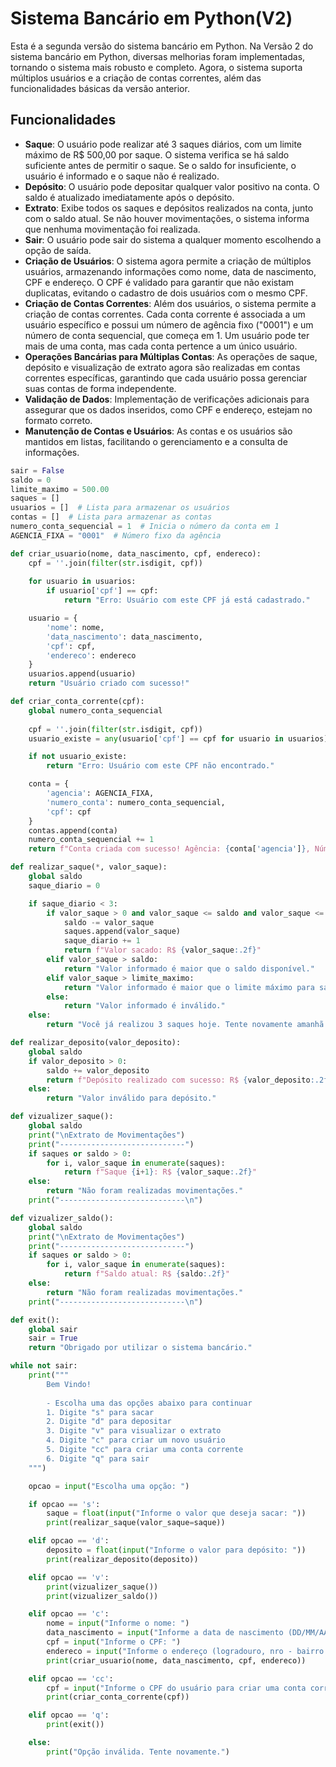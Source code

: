 # Sistema Bancário em Python(V2)

Esta é a segunda versão do sistema bancário em Python. Na Versão 2 do sistema bancário em Python, diversas melhorias foram implementadas, tornando o sistema mais robusto e completo.
Agora, o sistema suporta múltiplos usuários e a criação de contas correntes, além das funcionalidades básicas da versão anterior.

## Funcionalidades

- **Saque**: O usuário pode realizar até 3 saques diários, com um limite máximo de R$ 500,00 por saque. O sistema verifica se há saldo suficiente antes de permitir o saque. Se o saldo for insuficiente, o usuário é informado e o saque não é realizado.
- **Depósito**: O usuário pode depositar qualquer valor positivo na conta. O saldo é atualizado imediatamente após o depósito.
- **Extrato**: Exibe todos os saques e depósitos realizados na conta, junto com o saldo atual. Se não houver movimentações, o sistema informa que nenhuma movimentação foi realizada.
- **Sair**: O usuário pode sair do sistema a qualquer momento escolhendo a opção de saída.
- **Criação de Usuários**: O sistema agora permite a criação de múltiplos usuários, armazenando informações como nome, data de nascimento, CPF e endereço. O CPF é validado para garantir que não existam duplicatas, evitando o cadastro de dois usuários com o mesmo CPF.
- **Criação de Contas Correntes**: Além dos usuários, o sistema permite a criação de contas correntes. Cada conta corrente é associada a um usuário específico e possui um número de agência fixo ("0001") e um número de conta sequencial, que começa em 1. Um usuário pode ter mais de uma conta, mas cada conta pertence a um único usuário.
- **Operações Bancárias para Múltiplas Contas**: As operações de saque, depósito e visualização de extrato agora são realizadas em contas correntes específicas, garantindo que cada usuário possa gerenciar suas contas de forma independente.
- **Validação de Dados**: Implementação de verificações adicionais para assegurar que os dados inseridos, como CPF e endereço, estejam no formato correto.
- **Manutenção de Contas e Usuários**: As contas e os usuários são mantidos em listas, facilitando o gerenciamento e a consulta de informações.

```python
sair = False
saldo = 0
limite_maximo = 500.00
saques = []
usuarios = []  # Lista para armazenar os usuários
contas = []  # Lista para armazenar as contas
numero_conta_sequencial = 1  # Inicia o número da conta em 1
AGENCIA_FIXA = "0001"  # Número fixo da agência

def criar_usuario(nome, data_nascimento, cpf, endereco):
    cpf = ''.join(filter(str.isdigit, cpf))
    
    for usuario in usuarios:
        if usuario['cpf'] == cpf:
            return "Erro: Usuário com este CPF já está cadastrado."

    usuario = {
        'nome': nome,
        'data_nascimento': data_nascimento,
        'cpf': cpf,
        'endereco': endereco
    }
    usuarios.append(usuario)
    return "Usuário criado com sucesso!"

def criar_conta_corrente(cpf):
    global numero_conta_sequencial
    
    cpf = ''.join(filter(str.isdigit, cpf))
    usuario_existe = any(usuario['cpf'] == cpf for usuario in usuarios)

    if not usuario_existe:
        return "Erro: Usuário com este CPF não encontrado."

    conta = {
        'agencia': AGENCIA_FIXA,
        'numero_conta': numero_conta_sequencial,
        'cpf': cpf
    }
    contas.append(conta)
    numero_conta_sequencial += 1
    return f"Conta criada com sucesso! Agência: {conta['agencia']}, Número da Conta: {conta['numero_conta']}"

def realizar_saque(*, valor_saque):
    global saldo
    saque_diario = 0

    if saque_diario < 3:
        if valor_saque > 0 and valor_saque <= saldo and valor_saque <= limite_maximo:
            saldo -= valor_saque
            saques.append(valor_saque)
            saque_diario += 1
            return f"Valor sacado: R$ {valor_saque:.2f}"
        elif valor_saque > saldo:
            return "Valor informado é maior que o saldo disponível."
        elif valor_saque > limite_maximo:
            return "Valor informado é maior que o limite máximo para saque diário (R$ 500,00)."
        else:
            return "Valor informado é inválido."
    else:
        return "Você já realizou 3 saques hoje. Tente novamente amanhã."

def realizar_deposito(valor_deposito):
    global saldo
    if valor_deposito > 0:
        saldo += valor_deposito
        return f"Depósito realizado com sucesso: R$ {valor_deposito:.2f}"
    else:
        return "Valor inválido para depósito."

def vizualizer_saque():
    global saldo
    print("\nExtrato de Movimentações")
    print("----------------------------")
    if saques or saldo > 0:
        for i, valor_saque in enumerate(saques):
            return f"Saque {i+1}: R$ {valor_saque:.2f}"
    else:
        return "Não foram realizadas movimentações."
    print("----------------------------\n")

def vizualizer_saldo():
    global saldo
    print("\nExtrato de Movimentações")
    print("----------------------------")
    if saques or saldo > 0:
        for i, valor_saque in enumerate(saques):
            return f"Saldo atual: R$ {saldo:.2f}"
    else:
        return "Não foram realizadas movimentações."
    print("----------------------------\n")

def exit():
    global sair 
    sair = True
    return "Obrigado por utilizar o sistema bancário."

while not sair:
    print("""
        Bem Vindo!
      
        - Escolha uma das opções abaixo para continuar
        1. Digite "s" para sacar
        2. Digite "d" para depositar
        3. Digite "v" para visualizar o extrato
        4. Digite "c" para criar um novo usuário
        5. Digite "cc" para criar uma conta corrente
        6. Digite "q" para sair
    """)

    opcao = input("Escolha uma opção: ")

    if opcao == 's':
        saque = float(input("Informe o valor que deseja sacar: "))
        print(realizar_saque(valor_saque=saque))

    elif opcao == 'd':
        deposito = float(input("Informe o valor para depósito: "))
        print(realizar_deposito(deposito))

    elif opcao == 'v':
        print(vizualizer_saque())
        print(vizualizer_saldo())

    elif opcao == 'c':
        nome = input("Informe o nome: ")
        data_nascimento = input("Informe a data de nascimento (DD/MM/AAAA): ")
        cpf = input("Informe o CPF: ")
        endereco = input("Informe o endereço (logradouro, nro - bairro - cidade/sigla estado): ")
        print(criar_usuario(nome, data_nascimento, cpf, endereco))

    elif opcao == 'cc':
        cpf = input("Informe o CPF do usuário para criar uma conta corrente: ")
        print(criar_conta_corrente(cpf))

    elif opcao == 'q':
        print(exit())

    else:
        print("Opção inválida. Tente novamente.")

```
